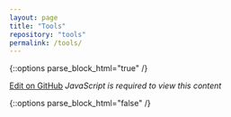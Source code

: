```yaml
---
layout: page
title: "Tools"
repository: "tools"
permalink: /tools/
---
```



{::options parse_block_html="true" /}

  <a href="https://github.com/datacommunity/{{ page.repository }}/edit/master/data.json" target="_blank">Edit on GitHub</a>
  <i>JavaScript is required to view this content</i>
  
  <div class="data" id="{{ page.repository }}"></div>

  <script src="https://ajax.googleapis.com/ajax/libs/jquery/1.10.1/jquery.min.js"></script>
  <script src="{{ site.url }}/assets/js/data.js"></script>

{::options parse_block_html="false" /}
